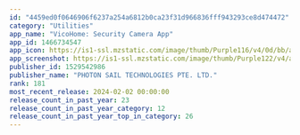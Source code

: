 ```yaml
---
id: "4459ed0f0646906f6237a254a6812b0ca23f31d966836fff943293ce8d474472"
category: "Utilities"
app_name: "VicoHome: Security Camera App"
app_id: 1466734547
app_icon: https://is1-ssl.mzstatic.com/image/thumb/Purple116/v4/0d/bb/ad/0dbbada6-3351-2fbf-936b-d378e7c7bbb6/AppIcon-0-0-1x_U007emarketing-0-0-0-7-0-0-sRGB-0-0-0-GLES2_U002c0-512MB-85-220-0-0.png/1024x1024bb.png
app_screenshot: https://is1-ssl.mzstatic.com/image/thumb/Purple122/v4/ad/3c/f5/ad3cf507-486f-5064-77c8-0f7e9dd33037/1f44ac30-0f36-47e7-8f51-944eb82f9216_iPhoneX__U82f1_U65871.png/1242x2688bb.png
publisher_id: 1529542986
publisher_name: "PHOTON SAIL TECHNOLOGIES PTE. LTD."
rank: 181
most_recent_release: 2024-02-02 00:00:00
release_count_in_past_year: 23
release_count_in_past_year_category: 12
release_count_in_past_year_top_in_category: 26
---
```

